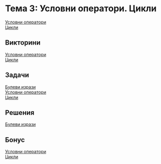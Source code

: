 Тема 3: Условни оператори. Цикли
================================



[Условни оператори](https://drive.google.com/file/d/1pA4CHA92qosF2hGPmplDl4a0ZPUV7jB3/view?usp=sharing)<br>
[Цикли](https://drive.google.com/file/d/1JQ9siYUeYPtPgHlfqJCyOZNLuSrgLvIw/view?usp=sharing)

Викторини
---------

[Условни оператори](https://forms.gle/Ve1RvXnU1FEjzJev7)<br>
[Цикли](https://forms.gle/WCg2P7r5XKGddHqY6)

Задачи
------

[Булеви изрази](../tasks/boolean_expressions.md)<br>
[Условни оператори](../tasks/conditional_operators.md)<br>
[Цикли](../tasks/loops.md)

Решения
-------

[Булеви изрази](../solutions/boolean_expressions_answers.md)

Бонус
-----

[Условни оператори](https://docs.google.com/document/d/14zsdsmOkAM_O3qUEIuE8nSnKHTukFN_qRZZeitaV6Kk/edit?usp=sharing)<br>
[Цикли](https://docs.google.com/document/d/1fCkEBkQn3JmezC3rpHZpnKvtF_ZzzqgoHbYKxHkB2Rs/edit?usp=sharing)
